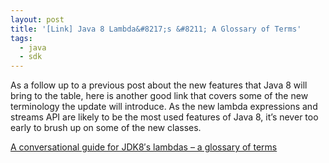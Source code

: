 ```yaml
---
layout: post
title: '[Link] Java 8 Lambda&#8217;s &#8211; A Glossary of Terms'
tags:
  - java
  - sdk
---
```

As a follow up to a previous post about the new features that Java 8 will bring to the table, here is another good link that covers some of the new terminology the update will introduce. As the new lambda expressions and streams API are likely to be the most used features of Java 8, it&#8217;s never too early to brush up on some of the new classes.

[A conversational guide for JDK8′s lambdas – a glossary of terms][1]

 [1]: http://www.javacodegeeks.com/2013/12/a-conversational-guide-for-jdk8s-lambdas-a-glossary-of-terms.html